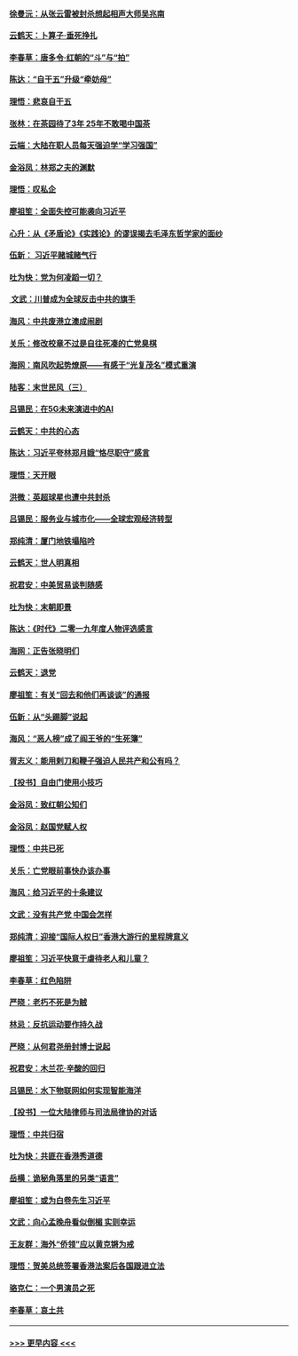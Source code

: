 #### [徐曼沅：从张云雷被封杀想起相声大师吴兆南](../pages/nsc993/n11741816.md?t=12242101) 
#### [云鹤天：卜算子‧垂死挣扎](../pages/nsc993/n11739956.md?t=12242101) 
#### [李春草：唐多令‧红朝的“斗”与“拍”](../pages/nsc993/n11739830.md?t=12242101) 
#### [陈达：“自干五”升级“牵妨母”](../pages/nsc993/n11739724.md?t=12242101) 
#### [理悟：悲哀自干五](../pages/nsc993/n11739547.md?t=12242101) 
#### [张林：在茶园待了3年 25年不敢喝中国茶](../pages/nsc993/n11739240.md?t=12242101) 
#### [云端：大陆在职人员每天强迫学“学习强国”](../pages/nsc993/n11738735.md?t=12242101) 
#### [金浴凤：林郑之夫的渊默](../pages/nsc993/n11737735.md?t=12242101) 
#### [理悟：叹私企](../pages/nsc993/n11737715.md?t=12242101) 
#### [廖祖笙：全面失控可能袭向习近平](../pages/nsc993/n11737704.md?t=12242101) 
#### [心升：从《矛盾论》《实践论》的谬误揭去毛泽东哲学家的面纱](../pages/nsc993/n11736962.md?t=12242101) 
#### [伍新： 习近平赌城赌气行](../pages/nsc993/n11736929.md?t=12242101) 
#### [吐为快：党为何凌蹈一切？](../pages/nsc993/n11736915.md?t=12242101) 
#### [ 文武：川普成为全球反击中共的旗手](../pages/nsc993/n11736882.md?t=12242101) 
#### [海风：中共废港立澳成闹剧](../pages/nsc993/n11735857.md?t=12242101) 
#### [关乐：修改校章不过是自往死凑的亡党臭棋](../pages/nsc993/n11735097.md?t=12242101) 
#### [海网：南风吹起势燎原——有感于“光复茂名”模式重演](../pages/nsc993/n11732308.md?t=12242101) 
#### [陆客：末世民风（三）](../pages/nsc993/n11732211.md?t=12242101) 
#### [吕锡民：在5G未来演进中的AI](../pages/nsc993/n11730010.md?t=12242101) 
#### [云鹤天：中共的心态](../pages/nsc993/n11729906.md?t=12242101) 
#### [陈达：习近平夸林郑月娥“恪尽职守”感言](../pages/nsc993/n11729881.md?t=12242101) 
#### [理悟：天开眼](../pages/nsc993/n11729699.md?t=12242101) 
#### [洪微：英超球星也遭中共封杀](../pages/nsc993/n11727243.md?t=12242101) 
#### [吕锡民：服务业与城市化——全球宏观经济转型](../pages/nsc993/n11725845.md?t=12242101) 
#### [郑纯清：厦门地铁塌陷吟](../pages/nsc993/n11725813.md?t=12242101) 
#### [云鹤天：世人明真相](../pages/nsc993/n11725621.md?t=12242101) 
#### [祝君安：中美贸易谈判随感](../pages/nsc993/n11725609.md?t=12242101) 
#### [吐为快：末朝即景](../pages/nsc993/n11723365.md?t=12242101) 
#### [陈达：《时代》二零一九年度人物评选感言](../pages/nsc993/n11723337.md?t=12242101) 
#### [海网：正告张晓明们](../pages/nsc993/n11723228.md?t=12242101) 
#### [云鹤天：退党](../pages/nsc993/n11723056.md?t=12242101) 
#### [廖祖笙：有关“回去和他们再谈谈”的通报](../pages/nsc993/n11722442.md?t=12242101) 
#### [伍新：从“头踢脚”说起](../pages/nsc993/n11722429.md?t=12242101) 
#### [海风：“恶人榜”成了阎王爷的“生死簿”](../pages/nsc993/n11722272.md?t=12242101) 
#### [胥志义：能用剌刀和鞭子强迫人民共产和公有吗？](../pages/nsc993/n11720569.md?t=12242101) 
#### [【投书】自由门使用小技巧](../pages/nsc993/n11720180.md?t=12242101) 
#### [金浴凤：致红朝公知们](../pages/nsc993/n11720563.md?t=12242101) 
#### [金浴凤：赵国党赋人权](../pages/nsc993/n11720533.md?t=12242101) 
#### [理悟：中共已死](../pages/nsc993/n11720233.md?t=12242101) 
#### [关乐：亡党眼前事快办该办事](../pages/nsc993/n11719160.md?t=12242101) 
#### [海风：给习近平的十条建议](../pages/nsc993/n11717616.md?t=12242101) 
#### [文武：没有共产党 中国会怎样](../pages/nsc993/n11717584.md?t=12242101) 
#### [郑纯清：迎接“国际人权日”香港大游行的里程牌意义](../pages/nsc993/n11717417.md?t=12242101) 
#### [廖祖笙：习近平快意于虐待老人和儿童？](../pages/nsc993/n11715313.md?t=12242101) 
#### [李春草：红色陷阱](../pages/nsc993/n11715029.md?t=12242101) 
#### [严晓：老朽不死是为贼](../pages/nsc993/n11712910.md?t=12242101) 
#### [林忌：反抗运动要作持久战](../pages/nsc993/n11712623.md?t=12242101) 
#### [严晓：从何君尧册封博士说起](../pages/nsc993/n11712465.md?t=12242101) 
#### [祝君安：木兰花·辛酸的回归](../pages/nsc993/n11712381.md?t=12242101) 
#### [吕锡民：水下物联网如何实现智能海洋](../pages/nsc993/n11711158.md?t=12242101) 
#### [【投书】一位大陆律师与司法局律协的对话](../pages/nsc993/n11709675.md?t=12242101) 
#### [理悟：中共归宿](../pages/nsc993/n11710059.md?t=12242101) 
#### [吐为快：共匪在香港秀道德](../pages/nsc993/n11709979.md?t=12242101) 
#### [岳横：诡秘角落里的另类“语言”](../pages/nsc993/n11709792.md?t=12242101) 
#### [廖祖笙：或为白卷先生习近平](../pages/nsc993/n11708330.md?t=12242101) 
#### [文武：向心孟晚舟看似倒楣 实则幸运](../pages/nsc993/n11708236.md?t=12242101) 
#### [王友群：海外“侨领”应以黄克锵为戒](../pages/nsc993/n11706176.md?t=12242101) 
#### [理悟：贺美总统签署香港法案后各国跟进立法](../pages/nsc993/n11706853.md?t=12242101) 
#### [骆克仁：一个男演员之死](../pages/nsc993/n11706677.md?t=12242101) 
#### [李春草：哀土共](../pages/nsc993/n11706255.md?t=12242101) 

----
#### [ >>> 更早内容 <<< ](../indexes/nsc993-earlier.md)

